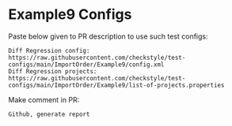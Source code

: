 # Example9 Configs
Paste below given to PR description to use such test configs:
```
Diff Regression config: https://raw.githubusercontent.com/checkstyle/test-configs/main/ImportOrder/Example9/config.xml
Diff Regression projects: https://raw.githubusercontent.com/checkstyle/test-configs/main/ImportOrder/Example9/list-of-projects.properties
```
Make comment in PR:
```
Github, generate report
```
